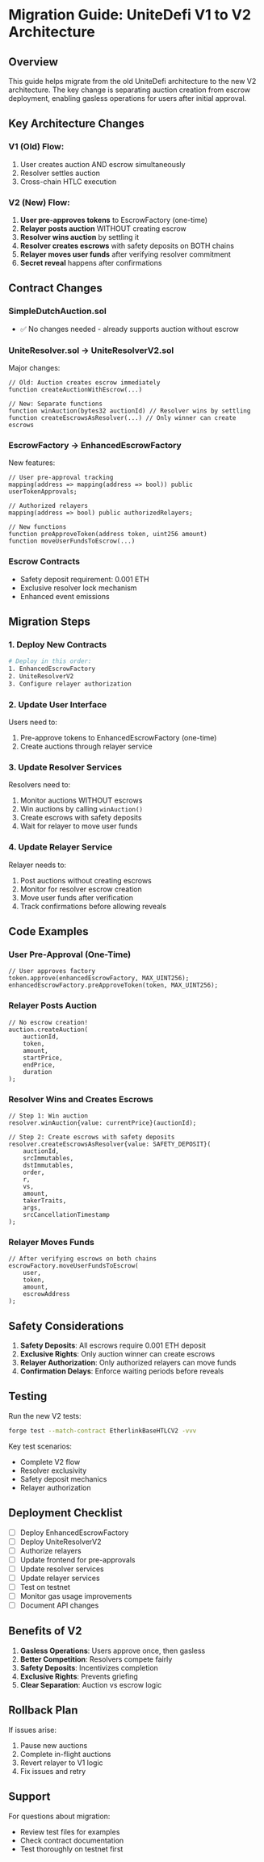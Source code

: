 # Migration Guide: UniteDefi V1 to V2 Architecture

## Overview

This guide helps migrate from the old UniteDefi architecture to the new V2 architecture. The key change is separating auction creation from escrow deployment, enabling gasless operations for users after initial approval.

## Key Architecture Changes

### V1 (Old) Flow:
1. User creates auction AND escrow simultaneously
2. Resolver settles auction 
3. Cross-chain HTLC execution

### V2 (New) Flow:
1. **User pre-approves tokens** to EscrowFactory (one-time)
2. **Relayer posts auction** WITHOUT creating escrow
3. **Resolver wins auction** by settling it
4. **Resolver creates escrows** with safety deposits on BOTH chains
5. **Relayer moves user funds** after verifying resolver commitment
6. **Secret reveal** happens after confirmations

## Contract Changes

### SimpleDutchAuction.sol
- ✅ No changes needed - already supports auction without escrow

### UniteResolver.sol → UniteResolverV2.sol
Major changes:
```solidity
// Old: Auction creates escrow immediately
function createAuctionWithEscrow(...) 

// New: Separate functions
function winAuction(bytes32 auctionId) // Resolver wins by settling
function createEscrowsAsResolver(...) // Only winner can create escrows
```

### EscrowFactory → EnhancedEscrowFactory
New features:
```solidity
// User pre-approval tracking
mapping(address => mapping(address => bool)) public userTokenApprovals;

// Authorized relayers
mapping(address => bool) public authorizedRelayers;

// New functions
function preApproveToken(address token, uint256 amount)
function moveUserFundsToEscrow(...)
```

### Escrow Contracts
- Safety deposit requirement: 0.001 ETH
- Exclusive resolver lock mechanism
- Enhanced event emissions

## Migration Steps

### 1. Deploy New Contracts

```bash
# Deploy in this order:
1. EnhancedEscrowFactory
2. UniteResolverV2
3. Configure relayer authorization
```

### 2. Update User Interface

Users need to:
1. Pre-approve tokens to EnhancedEscrowFactory (one-time)
2. Create auctions through relayer service

### 3. Update Resolver Services

Resolvers need to:
1. Monitor auctions WITHOUT escrows
2. Win auctions by calling `winAuction()`
3. Create escrows with safety deposits
4. Wait for relayer to move user funds

### 4. Update Relayer Service

Relayer needs to:
1. Post auctions without creating escrows
2. Monitor for resolver escrow creation
3. Move user funds after verification
4. Track confirmations before allowing reveals

## Code Examples

### User Pre-Approval (One-Time)
```solidity
// User approves factory
token.approve(enhancedEscrowFactory, MAX_UINT256);
enhancedEscrowFactory.preApproveToken(token, MAX_UINT256);
```

### Relayer Posts Auction
```solidity
// No escrow creation!
auction.createAuction(
    auctionId,
    token,
    amount,
    startPrice,
    endPrice,
    duration
);
```

### Resolver Wins and Creates Escrows
```solidity
// Step 1: Win auction
resolver.winAuction{value: currentPrice}(auctionId);

// Step 2: Create escrows with safety deposits
resolver.createEscrowsAsResolver{value: SAFETY_DEPOSIT}(
    auctionId,
    srcImmutables,
    dstImmutables,
    order,
    r,
    vs,
    amount,
    takerTraits,
    args,
    srcCancellationTimestamp
);
```

### Relayer Moves Funds
```solidity
// After verifying escrows on both chains
escrowFactory.moveUserFundsToEscrow(
    user,
    token,
    amount,
    escrowAddress
);
```

## Safety Considerations

1. **Safety Deposits**: All escrows require 0.001 ETH deposit
2. **Exclusive Rights**: Only auction winner can create escrows
3. **Relayer Authorization**: Only authorized relayers can move funds
4. **Confirmation Delays**: Enforce waiting periods before reveals

## Testing

Run the new V2 tests:
```bash
forge test --match-contract EtherlinkBaseHTLCV2 -vvv
```

Key test scenarios:
- Complete V2 flow
- Resolver exclusivity
- Safety deposit mechanics
- Relayer authorization

## Deployment Checklist

- [ ] Deploy EnhancedEscrowFactory
- [ ] Deploy UniteResolverV2
- [ ] Authorize relayers
- [ ] Update frontend for pre-approvals
- [ ] Update resolver services
- [ ] Update relayer services
- [ ] Test on testnet
- [ ] Monitor gas usage improvements
- [ ] Document API changes

## Benefits of V2

1. **Gasless Operations**: Users approve once, then gasless
2. **Better Competition**: Resolvers compete fairly
3. **Safety Deposits**: Incentivizes completion
4. **Exclusive Rights**: Prevents griefing
5. **Clear Separation**: Auction vs escrow logic

## Rollback Plan

If issues arise:
1. Pause new auctions
2. Complete in-flight auctions
3. Revert relayer to V1 logic
4. Fix issues and retry

## Support

For questions about migration:
- Review test files for examples
- Check contract documentation
- Test thoroughly on testnet first